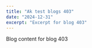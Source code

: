 ```yaml
---
title: "Ak test blogs 403"
date: "2024-12-31"
excerpt: "Excerpt for blog 403"
---
```


Blog content for blog 403